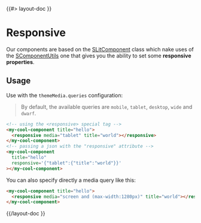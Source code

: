 <!--
/**
 * @name            Responsive
 * @namespace       doc.components
 * @type            Markdown
 * @platform        md
 * @status          stable
 * @menu            Documentation / Components           /doc/components/responsive
 *
 * @since           2.0.0
 * @author    Olivier Bossel <olivier.bossel@gmail.com> (https://coffeekraken.io)
 */
-->

{{#> layout-doc }}

# Responsive

Our components are based on the [SLitComponent](/package/@coffeekraken/s-lit-component/doc/readme) class which nake uses of the [SComponentUtils](/package/@coffeekraken/s-component-utils/doc/readme) one that gives you the ability to set some **responsive properties**.

## Usage

Use with the `themeMedia.queries` configuration:

> By default, the available queries are `mobile`, `tablet`, `desktop`, `wide` and `dwarf`.

```html
<!-- using the <responsive> special tag -->
<my-cool-component title="hello">
  <responsive media="tablet" title="world"></responsive>
</my-cool-component>
<!-- passing a json with the "responsive" attribute -->
<my-cool-component
  title="hello"
  responsive='{"tablet":{"title":"world"}}'
></my-cool-component>
```

You can also specify directly a media query like this:

```html
<my-cool-component title="hello">
  <responsive media="screen and (max-width:1280px)" title="world"></responsive>
</my-cool-component>
```

{{/layout-doc }}

